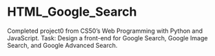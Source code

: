 # HTML_Google_Search
Completed project0 from CS50’s Web Programming with Python and JavaScript.
Task: Design a front-end for Google Search, Google Image Search, and Google Advanced Search.
